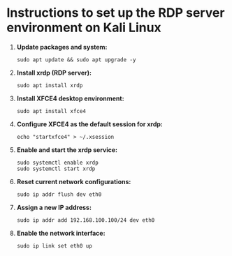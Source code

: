 # Instructions to set up the RDP server environment on Kali Linux

1. **Update packages and system:**

   `sudo apt update && sudo apt upgrade -y`

2. **Install xrdp (RDP server):**

   `sudo apt install xrdp`

3. **Install XFCE4 desktop environment:**

   `sudo apt install xfce4`

4. **Configure XFCE4 as the default session for xrdp:**

   `echo "startxfce4" > ~/.xsession`

5. **Enable and start the xrdp service:**

   `sudo systemctl enable xrdp`  
   `sudo systemctl start xrdp`

6. **Reset current network configurations:**

   `sudo ip addr flush dev eth0`

7. **Assign a new IP address:**

   `sudo ip addr add 192.168.100.100/24 dev eth0`

8. **Enable the network interface:**

   `sudo ip link set eth0 up`
